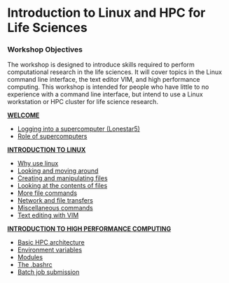 # Introduction to Linux and HPC for Life Sciences

### Workshop Objectives

The workshop is designed to introduce skills required to perform computational research in the life sciences. It will cover topics in the Linux command line interface, the text editor VIM, and high performance computing. This workshop is intended for people who have little to no experience with a command line interface, but intend to use a Linux workstation or HPC cluster for life science research.


**[WELCOME                                       ](docs/welcome_01.md)**
* [Logging into a supercomputer (Lonestar5)      ](docs/welcome_01.md)
* [Role of supercomputers                        ](docs/welcome_02.md)

**[INTRODUCTION TO LINUX                         ](docs/intro_to_linux_01.md)**
* [Why use linux                                 ](docs/intro_to_linux_01.md)
* [Looking and moving around                     ](docs/intro_to_linux_02.md)
* [Creating and manipulating files               ](docs/intro_to_linux_03.md)
* [Looking at the contents of files              ](docs/intro_to_linux_04.md)
* [More file commands                            ](docs/intro_to_linux_05.md)
* [Network and file transfers                    ](docs/intro_to_linux_06.md)
* [Miscellaneous commands                        ](docs/intro_to_linux_07.md)
* [Text editing with VIM                         ](docs/intro_to_linux_08.md)

**[INTRODUCTION TO HIGH PERFORMANCE COMPUTING    ](docs/intro_to_hpc_01.md)**
* [Basic HPC architecture                        ](docs/intro_to_hpc_01.md)
* [Environment variables                         ](docs/intro_to_hpc_02.md)
* [Modules                                       ](docs/intro_to_hpc_03.md)
* [The .bashrc                                   ](docs/intro_to_hpc_04.md)
* [Batch job submission                          ](docs/intro_to_hpc_05.md)





